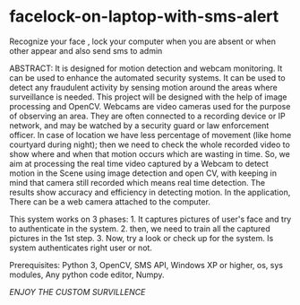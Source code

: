# facelock-on-laptop-with-sms-alert
Recognize your face , lock your computer when you are absent or when other appear and also send sms to admin

ABSTRACT:
It is designed for motion detection and webcam monitoring. It can be used to enhance the automated security systems. It can be used to detect any fraudulent activity by sensing motion around the areas where surveillance is needed. This project will be designed with the help of image processing and OpenCV. Webcams are video cameras used for the purpose of observing an area. They are often connected to a recording device or IP network, and may be watched by a security guard or law enforcement officer. In case of location we have less percentage of movement (like home courtyard during night); then we need to check the whole recorded video to show where and when that motion occurs which are wasting in time. So, we aim at processing the real time video captured by a Webcam to detect motion in the Scene using image detection and open CV, with keeping in mind that camera still recorded which means real time detection. The results show accuracy and efficiency in detecting motion. In the application, There can be a web camera attached to the computer.

This system works on 3 phases:
        1. It captures pictures of user's face and try to authenticate in the system.
        2. then, we need to train all the captured pictures in the 1st step.
        3. Now, try a look or check up for the system. Is system authenticates right user or not.
        
        
Prerequisites: Python 3,
               OpenCV,
               SMS API,
               Windows XP or higher,
               os, sys modules,
               Any python code editor,
               Numpy.
               
               
              
              
  *ENJOY THE CUSTOM SURVILLENCE*
               
               
